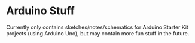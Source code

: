 # Arduino Stuff

Currently only contains sketches/notes/schematics for Arduino Starter Kit
projects (using Arduino Uno), but may contain more fun stuff in the future.
